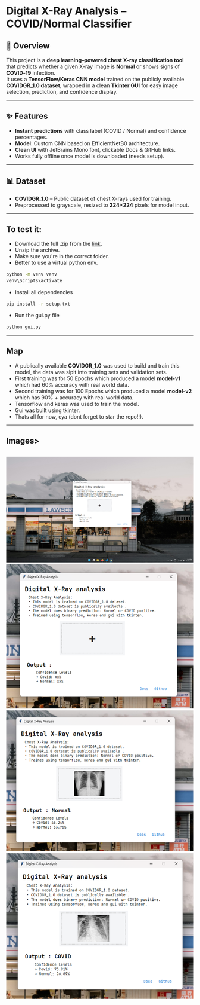 # Digital X-Ray Analysis – COVID/Normal Classifier


## 📌 Overview
This project is a **deep learning–powered chest X-ray classification tool** that predicts whether a given X-ray image is **Normal** or shows signs of **COVID‑19** infection.  
It uses a **TensorFlow/Keras CNN model** trained on the publicly available **COVIDGR_1.0 dataset**, wrapped in a clean **Tkinter GUI** for easy image selection, prediction, and confidence display.

---

## ✨ Features
- **Instant predictions** with class label (COVID / Normal) and confidence percentages.
- **Model**: Custom CNN based on EfficientNetB0 architecture.
- **Clean UI** with JetBrains Mono font, clickable Docs & GitHub links.
- Works fully offline once model is downloaded (needs setup).

---

## 📊 Dataset
- **COVIDGR_1.0** – Public dataset of chest X-rays used for training.
- Preprocessed to grayscale, resized to **224×224** pixels for model input.

---

## To test it:
- Download the full .zip from the [link](https://www.mediafire.com/file/con3f5xu0r718pf/digital-analysis-XRays.zip/file).
- Unzip the archive.
- Make sure you're in the correct folder.
- Better to use a virtual python env.
```bash
python -m venv venv 
venv\Scripts\activate
```
- Install all dependencies
```bash
pip install -r setup.txt
```
- Run the gui.py file 
```bash
python gui.py
```
---

## Map
- A publically available **COVIDGR_1.0** was used to build and train this model, the data was slpit into training sets and validation sets.
- First training was for 50 Epochs which produced a model **model-v1** which had 60% accuracy with real world data.
- Second training was for 100 Epochs which produced a model **model-v2** which has 90% + accuracy with real world data.
- Tensorflow and keras was used to train the model.
- Gui was built using tkinter.
- Thats all for now, cya (dont forget to star the repo!!).

---

## Images>
![alt](assets/s1.png)
![alt](assets/s2.png)
![alt](assets/s3.png)
![alt](assets/s4.png)
---
